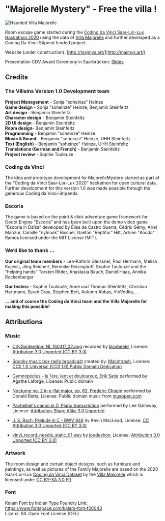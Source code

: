 # "Majorelle Mystery" - Free the villa !

![Haunted Villa Majorelle](https://media.giphy.com/media/gHhnciHpylggmI4TjH/giphy.gif)

Room escape game started during the [Coding da Vinci Saar-Lor-Lux Hackathon 2020](https://codingdavinci.de/events/saar-lor-lux/) using the data of [Villa Majorelle](https://musee-ecole-de-nancy.nancy.fr/la-villa-majorelle-2887.html) and further developed as a Coding Da Vinci Stipend funded project.

Website (under construction): [http://majmys.art/](http://majmys.art/)

Presentation CDV Award Ceremony in Saarbrücken: [Slides](AwardCeremony.pdf)

## Credits

### The Villains Version 1.0 Development team

**Project Management** - Sonja "soheinze" Heinze  
**Game design** - Sonja "soheinze" Heinze, Benjamin Steinfeltz  
**Art design** - Benjamin Steinfeltz  
**Character design** - Benjamin Steinfeltz  
**2D UI design** - Benjamin Steinfeltz  
**Room design**- Benjamin Steinfeltz  
**Programming** - Benjamin "soheinze" Heinze  
**Music & Sound** - Benjamin "soheinze" Heinze, UHH Steinfeltz  
**Text (English)** - Benjamin "soheinze" Heinze, UHH Steinfeltz  
**Translations (German and French)** - Benjamin Steinfeltz  
**Project review** - Sophie Toulouze  


### Coding da Vinci

The idea and prototype development for MajorelleMystery started as part of the “Coding da Vinci Saar-Lor-Lux 2020” hackathon for open cultural data. Further development for this version 1.0 was made possible through the generous Coding da Vinci-Stipends.

### Escoria

The game is based on the point & click adventure game framework for Godot Engine “Escoria” and has been built upon the demo video game “Escoria in Daïza” developed by Élisa de Castro Guerra, Cédric Gémy, Ariel Manzur, Camille "nylnook" Bissuel, Gaëtan "Reptifur" Hilt, Adrien "Kooda" Ramos licensed under the MIT License (MIT).

### We’d like to thank ...

**Our original team members** - Lea-Kathrin Gleissner, Paul Hermann, Melisa Kujevic, Jörg Reichert, Berenike Reisinghoff, Sophie Toulouze
and the “helping hands” Torsten Röder, Anastasia Bauch, Daniel Haas, Annika Rockenberger

**Our testers** - Sophie Toulouze, Anne und Thomas Steinfeltz, Christian Hartmann, Sarah Grau, Stephen Bett, Autumn Abbas, VioVodka, ...

**… and of course the Coding da Vinci team and the Villa Majorelle for making this possible!**

## Attributions

### Music

* [CityGarden6pm NL 160317_02.ogg](https://freesound.org/people/klankbeeld/sounds/340073/#) recorded by [klanbeeld](http://freesound.org/people/klankbeeld/), 
License: [Attribution 3.0 Unported (CC BY 3.0)](https://creativecommons.org/licenses/by/3.0/)

* [Spooky music box radio broadcast](https://freesound.org/people/Macintrash/sounds/258174/) created by: [Macintrash](https://freesound.org/people/Macintrash/), 
License: [CC0 1.0 Universal (CC0 1.0) Public Domain Dedication](https://creativecommons.org/publicdomain/zero/1.0/)

* [Gymnopédies - la 1ére. lent et douloureux, Erik Satie](https://commons.wikimedia.org/wiki/File:Erik_Satie_-_gymnopedies_-_la_1_ere._lent_et_douloureux.ogg) performed by Agathe Laforge, License: Public domain

* [Nocturne no. 2 in e-flat major, op. 62, Frederic Chopin](https://upload.wikimedia.org/wikipedia/commons/2/2c/Frederic_Chopin_-_nocturne_no._2_in_e_flat_major%2C_op._62.ogg) performed by Donald Betts, License: Public domain music from [musopen.com](musopen.com)

* [Pachelbel's canon in D, Piano transcription](https://commons.wikimedia.org/wiki/File:Pachelbel%27s_Canon.ogg) performed by Lee Galloway, License: [Attribution-Share Alike 3.0 Unported](https://creativecommons.org/licenses/by-sa/3.0/deed.en)

* [J. S. Bach: Prelude in C - BWV 846](https://freemusicarchive.org/music/Kevin_MacLeod/Classical_Sampler/Prelude_in_C_-_BWV_846) by Kevin MacLeod, License: [CC Attribution 3.0 Unported (CC BY 3.0)](https://creativecommons.org/licenses/by/3.0/)

* [vinyl_record_needle_static_01.wav](https://freesound.org/people/joedeshon/sounds/140295/#)  by [joedeshon](https://freesound.org/people/joedeshon/), License: [Attribution 3.0 Unported (CC BY 3.0)](https://creativecommons.org/licenses/by/3.0/)

### Artwork

The room design and certain object designs, such as furniture and paintings, as well as pictures of the Family Majorelle are based on the 2020 Saar-Lor-Lux [Coding da Vinci Dataset](https://codingdavinci.de/de/daten/villa-majorelle-nancy) by the [Villa Majorelle](https://musee-ecole-de-nancy.nancy.fr/la-villa-majorelle-2887.html) which is licensed under [CC BY-SA 3.0 FR](https://creativecommons.org/licenses/by-sa/3.0/fr/deed.en).

### Font

Kalam Font by Indian Type Foundry
Link: https://www.fontspace.com/kalam-font-f20043  
Lizenz: SIL Open Font License (OFL)
